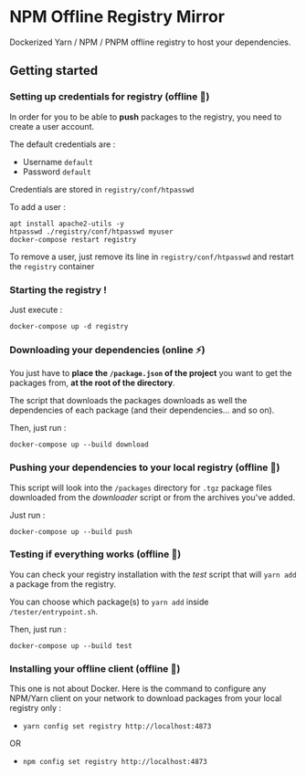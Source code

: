 # NPM Offline Registry Mirror

Dockerized Yarn / NPM / PNPM offline registry to host your dependencies.

## Getting started

### Setting up credentials for registry (offline :electric_plug:)

In order for you to be able to **push** packages to the registry, you need to create a user account.  

The default credentials are : 

- Username `default`
- Password `default`

Credentials are stored in `registry/conf/htpasswd`

To add a user :

```
apt install apache2-utils -y
htpasswd ./registry/conf/htpasswd myuser
docker-compose restart registry
```

To remove a user, just remove its line in `registry/conf/htpasswd` and restart the `registry` container

### Starting the registry !

Just execute :

```
docker-compose up -d registry
```

### Downloading your dependencies (online :zap:)

You just have to **place the `/package.json` of the project** you want to get the packages from, **at the root of the directory**.

The script that downloads the packages downloads as well the dependencies of each package (and their dependencies... and so on).

Then, just run :

```
docker-compose up --build download
```

### Pushing your dependencies to your local registry (offline :electric_plug:)

This script will look into the `/packages` directory for `.tgz` package files downloaded from the _downloader_ script or from the archives you've added.

Just run :

```
docker-compose up --build push
```

### Testing if everything works (offline :electric_plug:)

You can check your registry installation with the _test_ script that will `yarn add` a package from the registry.

You can choose which package(s) to `yarn add` inside `/tester/entrypoint.sh`.

Then, just run :

```
docker-compose up --build test
```

### Installing your offline client (offline :electric_plug:)

This one is not about Docker. Here is the command to configure any NPM/Yarn client on your network to download packages from your local registry only :

- `yarn config set registry http://localhost:4873`

OR

- `npm config set registry http://localhost:4873`
